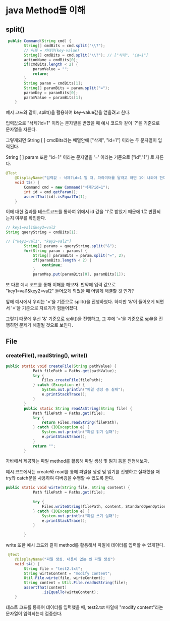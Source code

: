 # java Method들 이해

## split()

```java
 public Command(String cmd) {
        String[] cmdBits = cmd.split("\\?");
        // 이름 = 차태진(key-value)
        String[] cmdBits = cmd.split("\\?"); // ["삭제", "id=1"]
        actionName = cmdBits[0];
        if(cmdBits.length < 2) {
            paramValue = "";
            return;
        }
        String param = cmdBits[1];
        String[] paramBits = param.split("=");
        paramKey = paramBits[0];
        paramValue = paramBits[1];
    }
```
예시 코드와 같이, split()을 활용하여 key-value값을 얻을려고 한다.

입력값으로 "삭제?id=1" 이라는 문자열을 받았을 때 예시 코드와 같이 '?'을 기준으로 문자열을 자른다.

그렇게되면 String [ ] cmdBits라는 배열안에 ["삭제", "id=1"] 이라는 두 문자열이 입력된다.

String [ ] param 또한 "id=1" 이라는 문자열을 '=' 이라는 기준으로 ["id","1"] 로 자른다.

```java
@Test
    @DisplayName("입력값 - 삭제?id=1 일 때, 파라미터를 달라고 하면 1이 나와야 한다.")
    void t5() {
        Command cmd = new Command("삭제?id=1");
        int id = cmd.getParam();
        assertThat(id).isEqualTo(1);
    }
```
이에 대한 결과를 테스트코드를 통하여 위에서 id 값을 '1'로 받았기 때문에 1로 반환되는지 여부를 확인한다.

```java
// key1=val1&key2=val2
String queryString = cmdBits[1];

// ["key1=val1", "key2=val2"]
        String[] params = queryString.split("&");
        for(String param : params) {
            String[] paramBits = param.split("=", 2);
            if(paramBits.length < 2) {
                continue;
            }
            paramMap.put(paramBits[0], paramBits[1]);
```
또 다른 예시 코드를 통해 이해를 해보자. 만약에 입력 값으로 "key1=val1&key2=val2" 들어오게 되었을 때 어떻게 해결할 것 인가?

앞에 예시에서 우리는 '='을 기준으로 split()을 진행하였다. 하지만 '&'이 들어오게 되면서 '='을 기준으로 자르기가 힘들어졌다.

그렇기 때문에 우선 '&' 기준으로 split()을 진행하고, 그 후에 '='을 기준으로 split을 진행하면 문제가 해결될 것으로 보인다.

## File

### createFile(), readString(), write()

```java
public static void createFile(String pathValue) {
            Path filePath = Paths.get(pathValue);
            try {
                Files.createFile(filePath);
            } catch (Exception e) {
                System.out.println("파일 생성 중 실패");
                e.printStackTrace();
            }
        }
        public static String readAsString(String file) {
            Path filePath = Paths.get(file);
            try {
                return Files.readString(filePath);
            } catch (IOException e) {
                System.out.println("파일 읽기 실패");
                e.printStackTrace();
            }
            return "";
        }
```

자바에서 제공하는 파일 method를 활용해 파일 생성 및 읽기 등을 진행해보자. 

예시 코드에서는 create와 read를 통해 파일을 생성 및 읽기를 진행하고 실패했을 때 try와 catch문을 사용하여 디버깅을 수행할 수 있도록 한다.

```java
public static void wirte(String file, String content) {
            Path filePath = Paths.get(file);
            
            try {
                Files.writeString(filePath, content, StandardOpenOption.CREATE, StandardOpenOption.TRUNCATE_EXISTING);
            } catch (IOException e) {
                System.out.println("파일 쓰기 실패");
                e.printStackTrace();
            }
            
        }
```
write 또한 예시 코드와 같이 method를 활용해서 파일에 데이터를 입력할 수 있게한다.
```java
 @Test
    @DisplayName("파일 생성. 내용이 없는 빈 파일 생성")
    void t4() {
        String file = "test2.txt";
        String wirteContent = "modify content";
        Util.File.wirte(file, wirteContent);
        String content = Util.File.readAsString(file);
        assertThat(content)
                .isEqualTo(wirteContent);
    }
```
테스트 코드를 통하여 데이터를 입력했을 때, test2.txt 파일에 "modify content"라는 문자열이 입력되는지 검증한다.


